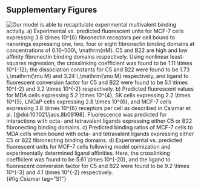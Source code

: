 ## Supplementary Figures

![**Our model is able to recapitulate experimental multivalent binding activity.** a) Experimental vs. predicted fluorescent units for MCF-7 cells expressing $3.8 \times 10^{6}$ fibronectin receptors per cell bound to nanorings expressing one, two, four or eight fibronectin binding domains at concentrations of $0.16–500\, \mathrm{nM}$. C5 and B22 are high and low affinity fibronectin binding domains respectively. Using nonlinear least-squares regression, the crosslinking coefficient was found to be $1.11 \times 10^{-12}$; the dissociation constants for C5 and B22 were found to be $1.73 \,\mathrm{\mu M}$ and $3.24 \,\mathrm{\mu M}$ respectively, and ligand to fluorescent conversion factor for C5 and B22 were found to be $5.1 \times 10^{-2}$ and $3.2 \times 10^{-2}$ respectively. b) Predicted fluorescent values for MDA cells expressing $5.2 \times 10^{4}$, SK cells expressing $2.2 \times 10^{5}$, LNCaP cells expressing $2.8 \times 10^{6}$, and MCF-7 cells expressing $3.8 \times 10^{6}$ receptors per cell as described in Csizmar et al. [@doi:10.1021/jacs.8b09198]. Fluorescence was predicted for interactions with octa- and tetravalent ligands expressing either C5 or B22 fibronecting binding domains. c) Predicted binding ratios of MCF-7 cells to MDA cells when bound with octa- and tetravalent ligands expressing either C5 or B22 fibronecting binding domains. d) Experimental vs. predicted fluorescent units for MCF-7 cells following model opimization and experimentally determined ligand affinities. Here, the crosslinking coefficient was found to be $5.61 \times 10^{-20}$, and the ligand to fluorescent conversion factor for C5 and B22 were found to be $9.2 \times 10^{-3}$ and $4.1 \times 10^{-2}$ respectively.](figureS1.svg){#fig:Csizmar tag="S1"}
